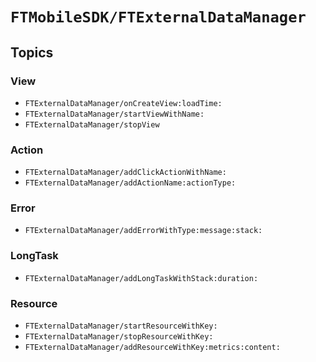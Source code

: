 # ``FTMobileSDK/FTExternalDataManager``
## Topics
### View

- ``FTExternalDataManager/onCreateView:loadTime:``
- ``FTExternalDataManager/startViewWithName:``
- ``FTExternalDataManager/stopView``

### Action

- ``FTExternalDataManager/addClickActionWithName:``
- ``FTExternalDataManager/addActionName:actionType:``

### Error

- ``FTExternalDataManager/addErrorWithType:message:stack:``

### LongTask

- ``FTExternalDataManager/addLongTaskWithStack:duration:``

### Resource

- ``FTExternalDataManager/startResourceWithKey:``
- ``FTExternalDataManager/stopResourceWithKey:``
- ``FTExternalDataManager/addResourceWithKey:metrics:content:``

